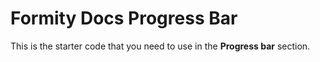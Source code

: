 # Formity Docs Progress Bar

This is the starter code that you need to use in the **Progress bar** section.
